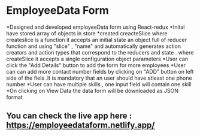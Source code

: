 # EmployeeData Form
*Designed and developed employeeData form using React-redux
*Inital have stored array of objects in store
*created creacteSlice where createslice is a function it accepts an initial state an object full of reducer function and using "slice"  , "name" and automatically generates action creators and action types that correspond
to the reducers and state . where createSlice it accepts a single configuration object parameters
*User can click the "Add Details" button to add the form for more employees
*User can can add more contact number fields by clicking on "ADD" button on left side of the fiels .It is mandatory that an user should have atleast one phone number
*User can have multiple skills , one input field will contain one skill 
*On clicking on View Data the data form will be downloaded as JSON format

## You can check the live app here : https://employeedataform.netlify.app/
